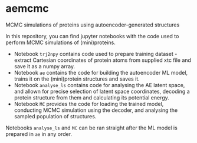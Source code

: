 # aemcmc
MCMC simulations of proteins using autoencoder-generated structures

In this repository, you can find jupyter notebooks with the code used to perform MCMC simulations of (mini)proteins. 

- Notebook `trj2npy` contains code used to prepare training dataset - extract Cartesian coordinates of protein atoms from supplied 
xtc file and save it as a numpy array. 
- Notebook `ae` contains the code for building the autoencoder ML model, trains it on the (mini)protein structures and 
saves it. 
- Notebook `analyse_ls` contains code for analysing the AE latent space, and allown for precise selection of latent space coordinates, 
decoding a protein structure from them and calculating its potential energy. 
- Notebook `MC` provides the code for loading the trained model, conducting MCMC simulation using the decoder, and analysing the sampled 
population of structures.

Notebooks `analyse_ls` and `MC` can be ran straight after the ML model is prepared in `ae` in any order.
